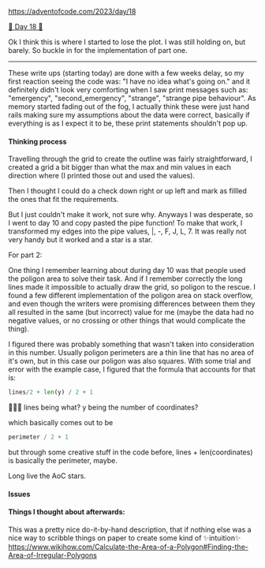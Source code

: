 
https://adventofcode.com/2023/day/18

[🌟 Day 18 🌟](https://adventofcode.com/2023/day/18)



Ok I think this is where I started to lose the plot. I was still holding on, but barely. 
So buckle in for the implementation of part one. 

----

These write ups (starting today) are done with a few weeks delay, so my first reaction seeing the code was: "I have no idea what's going on." and it definitely didn't look very comforting when I saw print messages such as: "emergency", "second_emergency", "strange", "strange pipe behaviour". As memory started fading out of the fog, I actually think these were just hand rails making sure my assumptions about the data were correct, basically if everything is as I expect it to be, these print statements shouldn't pop up.


#### Thinking process

Travelling through the grid to create the outline was fairly straightforward, I created a grid a bit bigger than what the max and min values in each direction where (I printed those out and used the values).

Then I thought I could do a check down right or up left and mark as fillled the ones that fit the requirements. 

But I just couldn't make it work, not sure why. Anyways I was desperate, so I went to day 10 and copy pasted the pipe function! To make that work, I transformed my edges into the pipe values, |, -, F, J, L, 7. It was really not very handy but it worked and a star is a star.

For part 2: 

One thing I remember learning about during day 10 was that people used the poligon area to solve their task. And if I remember correctly the long lines made it impossible to actually draw the grid, so poligon to the rescue. I found a few different implementation of the poligon area on stack overflow, and even though the writers were promising differences between them they all resulted in the same (but incorrect) value for me (maybe the data had no negative values, or no crossing or other things that would complicate the thing). 

I figured there was probably something that wasn't taken into consideration in this number. Usually poligon perimeters are a thin line that has no area of it's own, but in this case our poligon was also squares. With some trial and error with the example case, I figured that the formula that accounts for that is: 

```python
lines/2 + len(y) / 2 + 1
```

🤔🤨🧐
lines being what?
y being the number of coordinates?


which basically comes out to be

```python
perimeter / 2 + 1
```

but through some creative stuff in the code before, lines + len(coordinates) is basically the perimeter, maybe.


Long live the AoC stars.





#### Issues



#### Things I thought about afterwards:

This was a pretty nice do-it-by-hand description, that if nothing else was a nice way to scribble things on paper to create some kind of ✨intuition✨ https://www.wikihow.com/Calculate-the-Area-of-a-Polygon#Finding-the-Area-of-Irregular-Polygons
